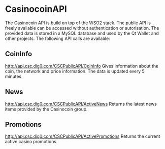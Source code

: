 # CasinocoinAPI
The Casinocoin API is build on top of the WSO2 stack. The public API is freely available can be accessed without authentication or autorisation. The provided data is stored in a MySQL database and used by the Qt Wallet and other projects. The following API calls are available:
## CoinInfo
http://api.csc.dig0.com/CSCPublicAPI/CoinInfo
Gives information about the coin, the network and price information. The data is updated every 5 minutes.
## News
http://api.csc.dig0.com/CSCPublicAPI/ActiveNews
Returns the latest news items provided by the Casinocoin group.
## Promotions
http://api.csc.dig0.com/CSCPublicAPI/ActivePromotions
Returns the current active casino promotions.
